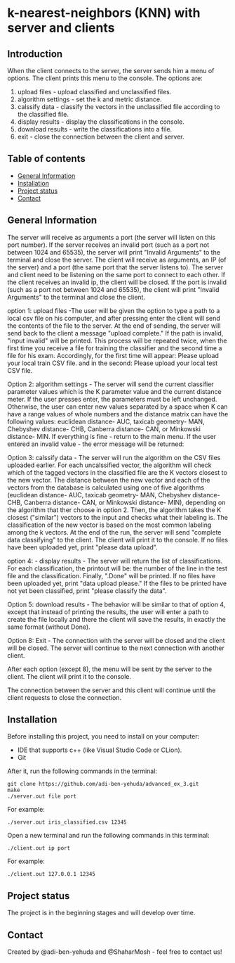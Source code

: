 # k-nearest-neighbors (KNN) with server and clients

## Introduction
When the client connects to the server, the server sends him a menu of options. The client prints this menu to the console.
The options are:
1. upload files - upload classified and unclassified files.
2. algorithm settings - set the k and metric distance.
3. calssify data - classify the vectors in the unclassified file according to the classified file.
4. display results - display the classifications in the console.
5. download results - write the classifications into a file.
8. exit - close the connection between the client and server.

## Table of contents
* [General Information](#general-information)
* [Installation](#installation)
* [Project status](#project-status)
* [Contact](#Contact)

## General Information
The server will receive as arguments a port (the server will listen on this port number). If the server receives an invalid port (such as a port not between 1024 and 65535), the server will print "Invalid Arguments" to the terminal and close the server.
The client will receive as arguments, an IP (of the server) and a port (the same port that the server listens to). The server and client need to be listening on the same port to connect to each other. If the client receives an invalid ip, the client will be closed. If the port is invalid (such as a port not between 1024 and 65535), the client will print "Invalid Arguments" to the terminal and close the client.

option 1: upload files -The user will be given the option to type a path to a local csv file on his computer, and after pressing enter the client will send the contents of the file to the server. At the end of sending, the server will send back to the client a message "upload complete." If the path is invalid, "input invalid" will be printed.
This process will be repeated twice, when the first time you receive a file for training the classifier and the second time a file for his exam. 
Accordingly, for the first time will appear:
Please upload your local train CSV file.
and in the second:
Please upload your local test CSV file.

Option 2: algorithm settings - The server will send the current classifier parameter values which is the K parameter value and the current distance meter. 
If the user presses enter, the parameters must be left unchanged. Otherwise, the user can enter new values separated by a space when K can have a range
values of whole numbers and the distance matrix can have the following values: euclidean distance- AUC, taxicab geometry- MAN, Chebyshev distance- CHB, Canberra distance- CAN, or Minkowski distance- MIN.
If everything is fine - return to the main menu. If the user entered an invalid value - the error message will be returned:

Option 3: calssify data - The server will run the algorithm on the CSV files uploaded earlier. For each uncalssified vector, the algorithm will check which of the tagged vectors in the classified file are the K vectors closest to the new vector. The distance between the new vector and each of the vectors from the database is calculated using one of five algorithms (euclidean distance- AUC, taxicab geometry- MAN, Chebyshev distance- CHB, Canberra distance- CAN, or Minkowski distance- MIN), depending on the algorithm that ther choose in option 2. Then, the algorithm takes the K closest ("similar") vectors to the input and checks what their labeling is. The classification of the new vector is based on the most common labeling among the k vectors. 
At the end of the run, the server will send "complete data classifying" to the client. The client will print it to the console.
If no files have been uploaded yet, print "please data upload".

option 4: - display results - The server will return the list of classifications. For each classification, the printout will be: the number of the line in the test file and the classification. Finally, ".Done" will be printed.
If no files have been uploaded yet, print "data upload please."
If the files to be printed have not yet been classified, print "please classify the data".

Option 5: download results - The behavior will be similar to that of option 4, except that instead of printing the results, the user will enter a path to create the file locally and there the client will save the results, in exactly the same format (without Done). 

Option 8: Exit - The connection with the server will be closed and the client will be closed. The server will continue to the next connection with another client.

After each option (except 8), the menu will be sent by the server to the client. The client will print it to the console.

The connection between the server and this client will continue until the client requests to close the connection.

## Installation
Before installing this project, you need to install on your computer:
* IDE that supports c++ (like Visual Studio Code or CLion).
* Git

After it, run the following commands in the terminal:

```
git clone https://github.com/adi-ben-yehuda/advanced_ex_3.git
make
./server.out file port
```
For example:
```
./server.out iris_classified.csv 12345
```
Open a new terminal and run the following commands in this terminal:

```
./client.out ip port
```
For example: 
```
./client.out 127.0.0.1 12345
```

## Project status 
The project is in the beginning stages and will develop over time.

## Contact
Created by @adi-ben-yehuda and @ShaharMosh - feel free to contact us!
